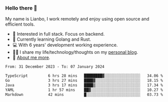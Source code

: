 ### Hello there 👋

My name is Lianbo, I work remotely and enjoy using open source and efficient tools.

- 🔭 Interested in full stack. Focus on backend.
- 🌱 Currently learning Golang and Rust.
- 💻 With 6 years' development working experience.
- ✍🏻 I share my life/technology/thoughts on my [personal blog](https://godruoyi.com).
- 👒 [About me more](https://godruoyi.com/posts/About-godruoyi).

<!--START_SECTION:waka-->

```txt
From: 31 December 2023 - To: 07 January 2024

TypeScript         6 hrs 28 mins   ████████▓░░░░░░░░░░░░░░░░   34.06 %
Go                 3 hrs 27 mins   ████▓░░░░░░░░░░░░░░░░░░░░   18.15 %
Java               3 hrs 17 mins   ████▒░░░░░░░░░░░░░░░░░░░░   17.34 %
YAML               1 hr 57 mins    ██▓░░░░░░░░░░░░░░░░░░░░░░   10.27 %
Markdown           42 mins         █░░░░░░░░░░░░░░░░░░░░░░░░   03.73 %
```

<!--END_SECTION:waka-->
